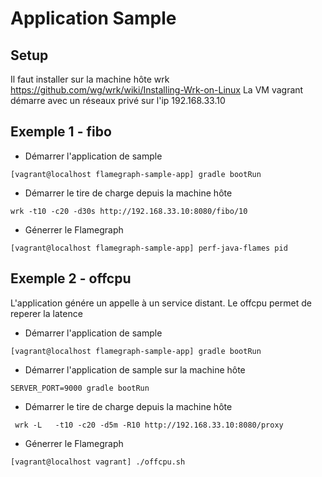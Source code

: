 # Application Sample

## Setup
Il faut installer sur la machine hôte wrk https://github.com/wg/wrk/wiki/Installing-Wrk-on-Linux
La VM vagrant démarre avec un réseaux privé sur l'ip 192.168.33.10


## Exemple 1 - fibo

- Démarrer l'application de sample
```
[vagrant@localhost flamegraph-sample-app] gradle bootRun
```
- Démarrer le tire de charge depuis la machine hôte
```
wrk -t10 -c20 -d30s http://192.168.33.10:8080/fibo/10
```
- Génerrer le Flamegraph
```
[vagrant@localhost flamegraph-sample-app] perf-java-flames pid
```

## Exemple 2 - offcpu

L'application génére un appelle à un service distant. 
Le offcpu permet de reperer la latence 

- Démarrer l'application de sample
```
[vagrant@localhost flamegraph-sample-app] gradle bootRun
```
- Démarrer l'application de sample sur la machine hôte
```
SERVER_PORT=9000 gradle bootRun
```
- Démarrer le tire de charge depuis la machine hôte
```
 wrk -L   -t10 -c20 -d5m -R10 http://192.168.33.10:8080/proxy
```
- Génerrer le Flamegraph
```
[vagrant@localhost vagrant] ./offcpu.sh
```